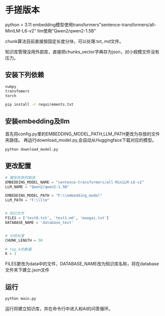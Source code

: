 # 手搓版本
python > 3.11
embedding模型使用transformers"sentence-transformers/all-MiniLM-L6-v2"
llm使用"Qwen2/qwen2-1.5B"

chunk算法目前直接按固定长度分块，可以处理.txt,.md文件。

知识库管理没用外部库，直接把chunks_vector字典存为json，对小规模文件没有压力。


## 安装下列依赖
```python
numpy
transfomers
torch
```
```bash
pip install -r requirements.txt
```

## 安装embedding及llm
首先将config.py里的EMBEDDING_MODEL_PATH,LLM_PATH更改为存放的文件夹路径。
再运行download_model.py,会自动从Huggingface下载对应的模型。
```bash
python download_model.py
```

## 更改配置
```python
# 模型存放的路径
EMBEDDING_MODEL_NAME = "sentence-transformers/all-MiniLM-L6-v2"
LLM_NAME = "Qwen2/qwen2-1.5B"

EMBEDDING_MODEL_PATH = "F:\\embedding_model"
LLM_PATH = "F:\\llm"


# 知识文件
FILES = ['test0.txt', 'test1.md', 'maogai.txt']
DATABASE_NAME = 'database_test'


# 分块长度
CHUNK_LENGTH = 50 

# top_k的数量
K = 3
```
FILES更改为data中的文件，DATABASE_NAME改为知识库名称，将在database文件夹下建立.json文件
## 运行

```bash
python main.py
```

运行将建立知识库，并在命令行中进入和AI的问答循环。